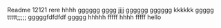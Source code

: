 Readme
12121
rere
hhhh
gggggg
gggg
jjjj
gggggg
gggggg
kkkkkk
ggggg
ttttt;;;;;
gggggfdfdfdf
ggggg
hhhhh
fffff
hhhh
fffff
hello
